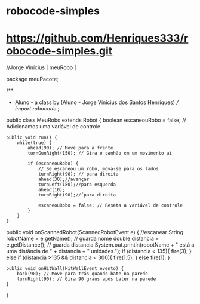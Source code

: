 # robocode-simples 
# https://github.com/Henriques333/robocode-simples.git
//Jorge Vinícius | meuRobo |

package meuPacote;

/**
 * Aluno - a class by (Aluno - Jorge Vinícius dos Santos Henriques)
 */
import robocode.*;

public class MeuRobo extends Robot {
    boolean escaneouRobo = false; // Adicionamos uma variável de controle

    public void run() {
        while(true) {
            ahead(90); // Move para a frente
            turnGunRight(150); // Gira o canhão em um movimento ai

            if (escaneouRobo) {
                // Se escaneou um robô, mova-se para os lados
                turnRight(90); // para direita
                ahead(30);//avançar
                turnLeft(180);//para esquerda
                ahead(10);
                turnRight(90);//´para direita

                escaneouRobo = false; // Reseta a variável de controle
            }
        }
    }

public void onScannedRobot(ScannedRobotEvent e) { //escanear
    String robotName = e.getName(); // guarda nome
    double distancia = e.getDistance(); // guarda distancia
    System.out.println(robotName + " está a uma distância de " + distancia + " unidades.");
	if (distancia < 135){
		fire(3);
	} else if (distancia >135 && distancia < 300){
		fire(1.5);
	} else
		fire(1);
}

    public void onHitWall(HitWallEvent evento) { 
        back(90); // Move para trás quando bate na parede
        turnRight(90); // Gira 90 graus após bater na parede
    }
}
